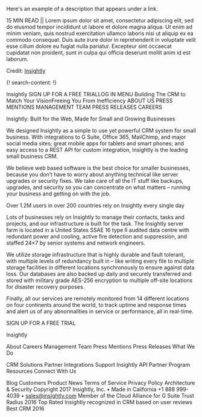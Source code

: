 Here's an example of a description that appears under a link.

15 MIN READ || Lorem ipsum dolor sit amet, consectetur adipiscing elit, sed do eiusmod tempor incididunt ut labore et dolore magna aliqua. Ut enim ad minim veniam, quis nostrud exercitation ullamco laboris nisi ut aliquip ex ea commodo consequat. Duis aute irure dolor in reprehenderit in voluptate velit esse cillum dolore eu fugiat nulla pariatur. Excepteur sint occaecat cupidatat non proident, sunt in culpa qui officia deserunt mollit anim id est laborum.

Credit: [Insightly](https://www.insightly.com/)


{! search-content: !}

Insightly
SIGN UP FOR A FREE TRIALLOG IN MENU
Building The CRM to
Match Your VisionFreeing You From Inefficiency
ABOUT US
PRESS MENTIONS
MANAGEMENT TEAM
PRESS RELEASES
CAREERS

Insightly: Built for the Web, Made for Small and Growing Businesses

We designed Insightly as a simple to use yet powerful CRM system for small business. With integrations to G Suite, Office 365, MailChimp, and major social media sites; great mobile apps for tablets and smart phones; and easy access to a REST API for custom integration, Insightly is the leading small business CRM.

We believe web based software is the best choice for smaller businesses, because you don’t have to worry about anything technical like server upgrades or security fixes. We take care of all the IT stuff like backups, upgrades, and security so you can concentrate on what matters – running your business and getting on with the job.


Over 1.2M users in over 200 countries rely on Insightly every single day

Lots of businesses rely on Insightly to manage their contacts, tasks and projects, and our infrastructure is built for the task. The Insightly server farm is located in a United States SSAE 16 type II audited data centre with redundant power and cooling, active fire detection and suppression, and staffed 24×7 by senior systems and network engineers.

We utilize storage infrastructure that is highly durable and fault tolerant, with multiple levels of redundancy built in – like writing every file to multiple storage facilities in different locations synchronously to ensure against data loss. Our databases are also backed up daily and securely transferred and stored with military grade AES-256 encryption to multiple off-site locations for disaster recovery purposes.

Finally, all our services are remotely monitored from 14 different locations on four continents around the world, to track uptime and response times and alert us of any abnormalities in service or performance, all in real-time.


SIGN UP FOR A FREE TRIAL


Insightly

About
Careers
Management Team
Press Mentions
Press Releases
What We Do

CRM Solutions
Partner Integrations
Support
Insightly API
Partner Program
Resources
Connect With Us

Blog
Customers
Product News
Terms of Service
Privacy Policy
Architecture & Security
Copyright 2017 Insightly, Inc. • Made in California
+1 888 999-4039 • sales@insightly.com
Member of the Cloud Alliance for G Suite
Trust Radius 2016 Top Rated
Insightly recognized in CRM based on user reviews
Best CRM 2016

